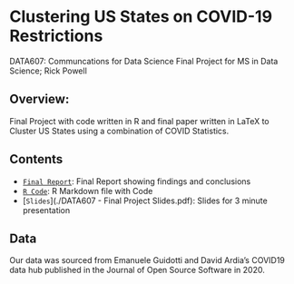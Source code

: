 # Clustering US States on COVID-19 Restrictions
DATA607: Communcations for Data Science Final Project for MS in Data Science; Rick Powell

## Overview:
Final Project with code written in R and final paper written in LaTeX to Cluster US States using a combination of COVID Statistics.

## Contents
* [`Final Report`](./DATA607_Final_Project_Powell-120456237.pdf): Final Report showing findings and conclusions
* [`R Code`](./Final_Project_Code.Rmd): R Markdown file with Code
* [`Slides`](./DATA607 - Final Project Slides.pdf): Slides for 3 minute presentation

## Data
Our data was sourced from Emanuele Guidotti and David Ardia’s COVID19 data hub published in the Journal of Open Source Software in 2020.
